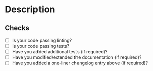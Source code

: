 # Description

<!-- describe you changes here
make sure your PR title starts with "gh-XXX: " where XXX is the issue you are
solving -->

<!-- for user facing bugs -->
<!-- Fixes: # (issue) -->

<!-- for other issues -->
<!-- Closes: # (issue) -->

<!-- referring some issue -->
<!-- Refs: # (issue) -->

<!-- add a one liner changelog entry here if this PR makes any user-facing change
## Changelog entry

Added: Some new feature
Changed: Some change in existing functionality
Deprecated: Some soon-to-be removed feature
Removed: Some now removed feature
Fixed: Some bug fix
Security: Some vulnerability was fixed
-->

## Checks

- [ ] Is your code passing linting?
- [ ] Is your code passing tests?
- [ ] Have you added additional tests (if required)?
- [ ] Have you modified/extended the documentation (if required)?
- [ ] Have you added a one-liner changelog entry above (if required)?
